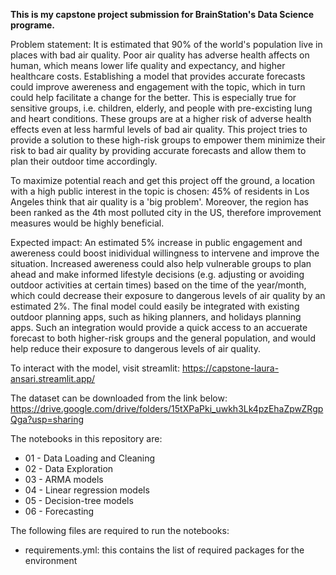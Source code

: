 **This is my capstone project submission for BrainStation's Data Science programe.**

Problem statement: It is estimated that 90% of the world's population live in places with bad air quality. Poor air quality has adverse health affects on human, which means lower life quality and expectancy, and higher healthcare costs. Establishing a model that provides accurate forecasts could improve awereness and engagement with the topic, which in turn could help facilitate a change for the better. This is especially true for sensitive groups, i.e. children, elderly, and people with pre-excisting lung and heart conditions. These groups are at a higher risk of adverse health effects even at less harmful levels of bad air quality. This project tries to provide a solution to these high-risk groups to empower them minimize their risk to bad air quality by providing accurate forecasts and allow them to plan their outdoor time accordingly.

To maximize potential reach and get this project off the ground, a location with a high public interest in the topic is chosen: 45% of residents in Los Angeles think that air quality is a 'big problem'. Moreover, the region has been ranked as the 4th most polluted city in the US, therefore improvement measures would be highly beneficial.

Expected impact: An estimated 5% increase in public engagement and awereness could boost inidividual willingness to intervene and improve the situation. Increased awereness could also help vulnerable groups to plan ahead and make informed lifestyle decisions (e.g. adjusting or avoiding outdoor activities at certain times) based on the time of the year/month, which could decrease their exposure to dangerous levels of air quality by an estimated 2%. The final model could easily be integrated with existing outdoor planning apps, such as hiking planners, and holidays planning apps. Such an integration would provide a quick access to an accuerate forecast to both higher-risk groups and the general population, and would help reduce their exposure to dangerous levels of air quality.

To interact with the model, visit streamlit:
https://capstone-laura-ansari.streamlit.app/

The dataset can be downloaded from the link below:
https://drive.google.com/drive/folders/15tXPaPki_uwkh3Lk4pzEhaZpwZRgpQga?usp=sharing

The notebooks in this repository are:

- 01 - Data Loading and Cleaning
- 02 - Data Exploration
- 03 - ARMA models
- 04 - Linear regression models
- 05 - Decision-tree models
- 06 - Forecasting

The following files are required to run the notebooks:

- requirements.yml: this contains the list of required packages for the environment